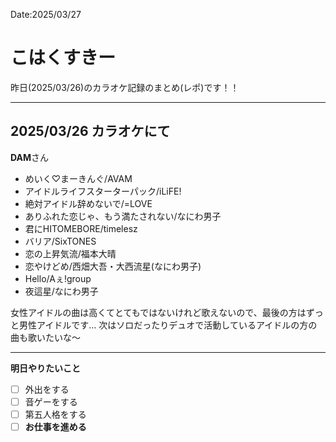 Date:2025/03/27
# こはくすきー

昨日(2025/03/26)のカラオケ記録のまとめ(レポ)です！！

----

## 2025/03/26 カラオケにて
**DAM**さん

- めいく♡まーきんぐ/AVAM
- アイドルライフスターターパック/iLiFE!
- 絶対アイドル辞めないで/=LOVE
- ありふれた恋じゃ、もう満たされない/なにわ男子
- 君にHITOMEBORE/timelesz
- バリア/SixTONES
- 恋の上昇気流/福本大晴
- 恋やけどめ/西畑大吾・大西流星(なにわ男子)
- Hello/Aぇ!group
- 夜這星/なにわ男子

女性アイドルの曲は高くてとてもではないけれど歌えないので、最後の方はずっと男性アイドルです…
次はソロだったりデュオで活動しているアイドルの方の曲も歌いたいな〜

----

**明日やりたいこと**

- [ ] 外出をする
- [ ] 音ゲーをする
- [ ] 第五人格をする
- [ ] **お仕事を進める**
